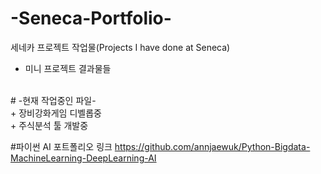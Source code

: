 # -Seneca-Portfolio-
세네카 프로젝트 작업물(Projects I have done at Seneca)
+ 미니 프로젝트 결과물들
<br/>
# -현재 작업중인 파일-
<br/>
+ 장비강화게임 디벨롭중
<br/>
+ 주식분석 툴 개발중

#파이썬 AI 포트폴리오 링크
https://github.com/annjaewuk/Python-Bigdata-MachineLearning-DeepLearning-AI
